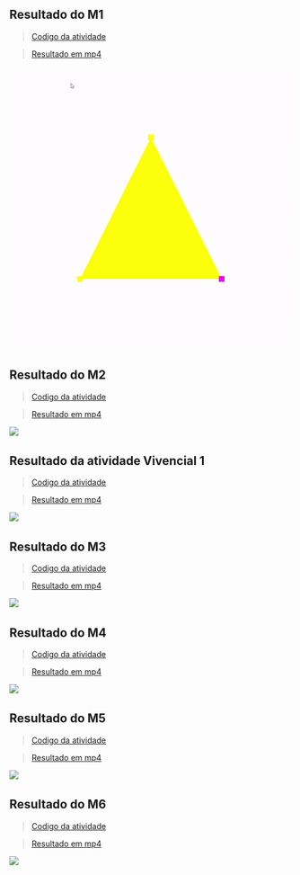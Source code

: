 ## Resultado do M1
> [Codigo da atividade](https://github.com/Arthurin915/CGUnisinos/blob/master/Code/Hello3D/Exericio8/Origem.cpp)

> [Resultado em mp4](https://github.com/Arthurin915/CGUnisinos/blob/master/Code/Ola%203D%20--%20Arthur%20Inda%20Rocha%20-%20M1.mp4)

<img src="./M1 Result gif.gif" />

## Resultado do M2

> [Codigo da atividade](https://github.com/Arthurin915/CGUnisinos/blob/master/Code/M2/Exericio8/Origem.cpp)

> [Resultado em mp4](https://github.com/Arthurin915/CGUnisinos/blob/master/Code/M2/M2%20-%20Arthur%20Rocha.mp4)

<img src="./M2/M2 Result gif.gif" />

## Resultado da atividade Vivencial 1

> [Codigo da atividade](https://github.com/Arthurin915/CGUnisinos/blob/master/Code/vivencial_1/Exericio8/Origem.cpp)

> [Resultado em mp4](https://github.com/Arthurin915/CGUnisinos/blob/master/Code/vivencial_1/M2%20Vivencial%20-%20Arthur%20Inda%20Rocha.mp4)

<img src="./vivencial_1/M2 Vivencial result gif.gif" />

## Resultado do M3

> [Codigo da atividade](https://github.com/Arthurin915/CGUnisinos/blob/master/Code/M3/Exericio8/Origem.cpp)

> [Resultado em mp4](https://github.com/Arthurin915/CGUnisinos/blob/master/Code/M3/M3%20-%20Arthur%20Inda%20Rocha.mp4)

<img src="./M3/M3 Result gif.gif" />


## Resultado do M4

> [Codigo da atividade](https://github.com/Arthurin915/CGUnisinos/blob/master/Code/M4/Exericio8/Origem.cpp)

> [Resultado em mp4](https://github.com/Arthurin915/CGUnisinos/blob/master/Code/M4/Arthur%20Inda%20Rocha%20-%20M4.mp4)

<img src="./M4/M4 Result gif.gif" />


## Resultado do M5

> [Codigo da atividade](https://github.com/Arthurin915/CGUnisinos/blob/master/Code/M5/Exericio8/Origem.cpp)

> [Resultado em mp4](https://github.com/Arthurin915/CGUnisinos/blob/master/Code/M5/Arthur%20Inda%20Rocha%20-%20M5.mp4)

<img src="./M5/M5 result gif.gif" />


## Resultado do M6

> [Codigo da atividade](https://github.com/Arthurin915/CGUnisinos/blob/master/Code/M6/Exericio8/Origem.cpp)

> [Resultado em mp4](https://github.com/Arthurin915/CGUnisinos/blob/master/Code/M6/Arthur%20Inda%20Rocha%20-%20M6.mp4)

<img src="./M6/M6 Result gif.gif" />
